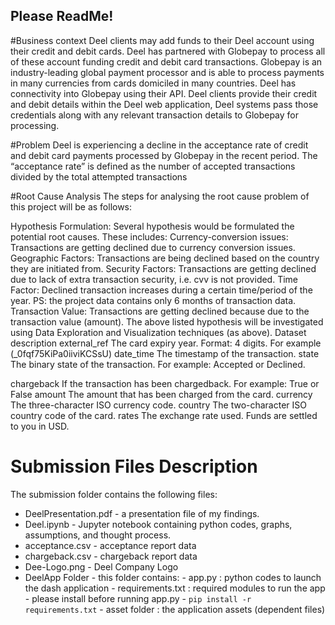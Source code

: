 ## Please ReadMe! 

#Business context
Deel clients may add funds to their Deel account using their credit and debit cards. Deel has partnered with Globepay to process all of these account funding credit and debit card transactions. Globepay is an industry-leading global payment processor and is able to process payments in many currencies from cards domiciled in many countries. Deel has connectivity into Globepay using their API. Deel clients provide their credit and debit details within the Deel web application, Deel systems pass those credentials along with any relevant transaction details to Globepay for processing.

#Problem
Deel is experiencing a decline in the acceptance rate of credit and debit card payments processed by Globepay in the recent period. The “acceptance rate” is defined as the number of accepted transactions divided by the total attempted transactions

#Root Cause Analysis
The steps for analysing the root cause problem of this project will be as follows:

Hypothesis Formulation: Several hypothesis would be formulated the potential root causes. These includes:
Currency-conversion issues: Transactions are getting declined due to currency conversion issues.
Geographic Factors: Transactions are being declined based on the country they are initiated from.
Security Factors: Transactions are getting declined due to lack of extra transaction security, i.e. cvv is not provided.
Time Factor: Declined transaction increases during a certain time/period of the year. PS: the project data contains only 6 months of transaction data.
Transaction Value: Transactions are getting declined because due to the transaction value (amount).
The above listed hypothesis will be investigated using Data Exploration and Visualization techniques (as above).
Dataset description
external_ref The card expiry year. Format: 4 digits. For example (_0fqf75KiPa0iiviKCSsU)
date_time The timestamp of the transaction.
state The binary state of the transaction. For example: Accepted or Declined.

chargeback If the transaction has been chargedback. For example: True or False
amount The amount that has been charged from the card.
currency The three-character ISO currency code.
country The two-character ISO country code of the card.
rates The exchange rate used. Funds are settled to you in USD.


# Submission Files Description
The submission folder contains the following files: 
- DeelPresentation.pdf - a presentation file of my findings. 
- Deel.ipynb - Jupyter notebook containing python codes, graphs, assumptions, and thought process.
- acceptance.csv - acceptance report data 
- chargeback.csv - chargeback report data
- Dee-Logo.png - Deel Company Logo
- DeelApp Folder - this folder contains:
        - app.py : python codes to launch the dash application 
        - requirements.txt : required modules to run the app - please install before running app.py - ``` pip install -r requirements.txt ```
        - asset folder : the application assets (dependent files)


  
        



